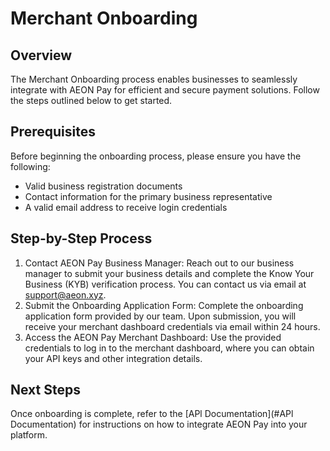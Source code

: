 # Merchant Onboarding
## Overview
The Merchant Onboarding process enables businesses to seamlessly integrate with AEON Pay for efficient and secure payment solutions. Follow the steps outlined below to get started.

## Prerequisites
Before beginning the onboarding process, please ensure you have the following:
- Valid business registration documents
- Contact information for the primary business representative
- A valid email address to receive login credentials

## Step-by-Step Process
1. Contact AEON Pay Business Manager: Reach out to our business manager to submit your business details and complete the Know Your Business (KYB) verification process. You can contact us via email at support@aeon.xyz.
2. Submit the Onboarding Application Form: Complete the onboarding application form provided by our team. Upon submission, you will receive your merchant dashboard credentials via email within 24 hours.
3. Access the AEON Pay Merchant Dashboard: Use the provided credentials to log in to the merchant dashboard, where you can obtain your API keys and other integration details.

## Next Steps
Once onboarding is complete, refer to the [APl Documentation](#APl Documentation) for instructions on how to integrate AEON Pay into your platform.
